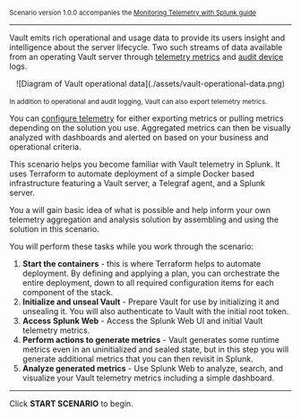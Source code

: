 <small>Scenario version 1.0.0 accompanies the [Monitoring Telemetry with Splunk guide](#)</small>

----

Vault emits rich operational and usage data to provide its users insight and intelligence about the server lifecycle. Two such streams of data available from an operating Vault server through [telemetry metrics](https://www.vaultproject.io/docs/internals/telemetry) and [audit device](https://www.vaultproject.io/docs/audit) logs.

<p align=center>
    ![Diagram of Vault operational data](./assets/vault-operational-data.png)
</p>

<small>In addition to operational and audit logging, Vault can also export telemetry metrics.</small>

You can [configure telemetry](https://www.vaultproject.io/docs/configuration/telemetry) for either exporting metrics or pulling metrics depending on the solution you use. Aggregated metrics can then be visually analyzed with dashboards and alerted on based on your business and operational criteria.

This scenario helps you become familiar with Vault telemetry in Splunk. It uses Terraform to automate deployment of a simple Docker based infrastructure featuring a Vault server, a Telegraf agent, and a Splunk server.

You a will gain basic idea of what is possible and help inform your own telemetry aggregation and analysis solution by assembling and using the solution in this scenario.

You will perform these tasks while you work through the scenario:

1. **Start the containers** - this is where Terraform helps to automate deployment. By defining and applying a plan, you can orchestrate the entire deployment, down to all required configuration items for each component of the stack.
1. **Initialize and unseal Vault** - Prepare Vault for use by initializing it and unsealing it. You will also authenticate to Vault with the initial root token.
1. **Access Splunk Web** - Access the Splunk Web UI and initial Vault telemetry metrics.
1. **Perform actions to generate metrics** - Vault generates some runtime metrics even in an uninitialized and sealed state, but in this step you will generate additional metrics that you can then revisit in Splunk.
1. **Analyze generated metrics** - Use Splunk Web to analyze, search, and visualize your Vault telemetry metrics including a simple dashboard.

----

Click **START SCENARIO** to begin.
